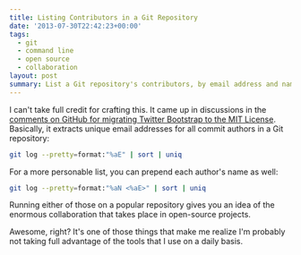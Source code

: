 ```yaml
---
title: Listing Contributors in a Git Repository
date: '2013-07-30T22:42:23+00:00'
tags:
  - git
  - command line
  - open source
  - collaboration
layout: post
summary: List a Git repository's contributors, by email address and name.
---
```


I can't take full credit for crafting this. It came up in discussions in the [comments on GitHub for migrating Twitter Bootstrap to the MIT License](https://github.com/twbs/bootstrap/issues/2054#issuecomment-21035700). Basically, it extracts unique email addresses for all commit authors in a Git repository:

``` bash
git log --pretty=format:"%aE" | sort | uniq
```

For a more personable list, you can prepend each author's name as well:

``` bash
git log --pretty=format:"%aN <%aE>" | sort | uniq
```

Running either of those on a popular repository gives you an idea of the enormous collaboration that takes place in open-source projects.

Awesome, right? It's one of those things that make me realize I'm probably not taking full advantage of the tools that I use on a daily basis.
